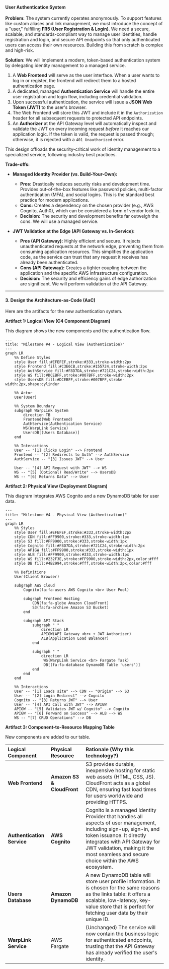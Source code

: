 #### **User Authentication System**

**Problem:**
The system currently operates anonymously. To support features like custom aliases and link management, we must introduce the concept of a "user," fulfilling **FR5 (User Registration & Login)**. We need a secure, scalable, and standards-compliant way to manage user identities, handle registration and login, and secure API endpoints so that only authenticated users can access their own resources. Building this from scratch is complex and high-risk.

**Solution:**
We will implement a modern, token-based authentication system by delegating identity management to a managed service.

1.  A **Web Frontend** will serve as the user interface. When a user wants to log in or register, the frontend will redirect them to a hosted authentication page.
2.  A dedicated, managed **Authentication Service** will handle the entire user registration and login flow, including credential validation.
3.  Upon successful authentication, the service will issue a **JSON Web Token (JWT)** to the user's browser.
4.  The Web Frontend will store this JWT and include it in the `Authorization` header for all subsequent requests to protected API endpoints.
5.  An **Authorizer** at the API Gateway level will automatically inspect and validate the JWT on every incoming request *before* it reaches our application logic. If the token is valid, the request is passed through; otherwise, it is rejected with a `401 Unauthorized` error.

This design offloads the security-critical work of identity management to a specialized service, following industry best practices.

**Trade-offs:**

*   **Managed Identity Provider (vs. Build-Your-Own):**
    *   **Pros:** Drastically reduces security risks and development time. Provides out-of-the-box features like password policies, multi-factor authentication (MFA), and social logins. This is the standard best practice for modern applications.
    *   **Cons:** Creates a dependency on the chosen provider (e.g., AWS Cognito, Auth0), which can be considered a form of vendor lock-in.
    *   **Decision:** The security and development benefits far outweigh the cons. We will use a managed service.

*   **JWT Validation at the Edge (API Gateway vs. In-Service):**
    *   **Pros (API Gateway):** Highly efficient and secure. It rejects unauthenticated requests at the network edge, preventing them from consuming application resources. This simplifies the application code, as the service can trust that any request it receives has already been authenticated.
    *   **Cons (API Gateway):** Creates a tighter coupling between the application and the specific AWS infrastructure configuration.
    *   **Decision:** The security and efficiency gains of edge authorization are significant. We will perform validation at the API Gateway.

---

#### **3. Design the Architecture-as-Code (AaC)**

Here are the artifacts for the new authentication system.

**Artifact 1: Logical View (C4 Component Diagram)**

This diagram shows the new components and the authentication flow.

```mermaid
---
title: "Milestone #4 - Logical View (Authentication)"
---
graph LR
    %% Define Styles
    style User fill:#EFEFEF,stroke:#333,stroke-width:2px
    style Frontend fill:#C3E6CB,stroke:#155724,stroke-width:2px
    style AuthService fill:#F8D7DA,stroke:#721C24,stroke-width:2px
    style WS fill:#DCEBFF,stroke:#007BFF,stroke-width:2px
    style UsersDB fill:#DCEBFF,stroke:#007BFF,stroke-width:2px,shape:cylinder

    %% Actor
    User(User)

    %% System Boundary
    subgraph WarpLink System
        direction TB
        Frontend(Web Frontend)
        AuthService(Authentication Service)
        WS(WarpLink Service)
        UsersDB[(Users Database)]
    end

    %% Interactions
    User -- "[1] Clicks Login" --> Frontend
    Frontend -- "[2] Redirects to Auth" --> AuthService
    AuthService -- "[3] Issues JWT" --> User
    
    User -- "[4] API Request with JWT" --> WS
    WS -- "[5] (Optional) Read/Write" --> UsersDB
    WS -- "[6] Returns Data" --> User
```

**Artifact 2: Physical View (Deployment Diagram)**

This diagram integrates AWS Cognito and a new DynamoDB table for user data.

```mermaid
---
title: "Milestone #4 - Physical View (Authentication)"
---
graph LR
    %% Styles
    style User fill:#EFEFEF,stroke:#333,stroke-width:2px
    style CDN fill:#FF9900,stroke:#333,stroke-width:1px
    style S3 fill:#FF9900,stroke:#333,stroke-width:1px
    style Cognito fill:#F8D7DA,stroke:#721C24,stroke-width:2px
    style APIGW fill:#FF9900,stroke:#333,stroke-width:1px
    style ALB fill:#FF9900,stroke:#333,stroke-width:1px
    style WS fill:#232F3E,stroke:#FF9900,stroke-width:2px,color:#fff
    style DB fill:#4B2994,stroke:#fff,stroke-width:2px,color:#fff

    %% Definitions
    User(Client Browser)

    subgraph AWS Cloud
        Cognito(fa:fa-users AWS Cognito <br> User Pool)
        
        subgraph Frontend Hosting
            CDN(fa:fa-globe Amazon CloudFront)
            S3(fa:fa-archive Amazon S3 Bucket)
        end
        
        subgraph API Stack
            subgraph " "
                direction LR
                APIGW(API Gateway <br> + JWT Authorizer)
                ALB(Application Load Balancer)
            end
            
            subgraph " "
                direction LR
                 WS(WarpLink Service <br> Fargate Task)
                 DB[(fa:fa-database DynamoDB Table 'users')]
            end
        end
    end

    %% Interactions
    User -- "[1] Loads site" --> CDN -- "Origin" --> S3
    User -- "[2] Login Redirect" --> Cognito
    Cognito -- "[3] Returns JWT" --> User
    User -- "[4] API Call with JWT" --> APIGW
    APIGW -- "[5] Validates JWT w/ Cognito" --> Cognito
    APIGW -- "[6] Forward on Success" --> ALB --> WS
    WS -- "[7] CRUD Operations" --> DB
```

**Artifact 3: Component-to-Resource Mapping Table**

New components are added to our table.

| Logical Component | Physical Resource | Rationale (Why this technology?) |
| :--- | :--- | :--- |
| **Web Frontend** | **Amazon S3 & CloudFront** | S3 provides durable, inexpensive hosting for static web assets (HTML, CSS, JS). CloudFront acts as a global CDN, ensuring fast load times for users worldwide and providing HTTPS. |
| **Authentication Service** | **AWS Cognito** | Cognito is a managed Identity Provider that handles all aspects of user management, including sign-up, sign-in, and token issuance. It directly integrates with API Gateway for JWT validation, making it the most seamless and secure choice within the AWS ecosystem. |
| **Users Database** | **Amazon DynamoDB** | A new DynamoDB table will store user profile information. It is chosen for the same reasons as the links table: it offers a scalable, low-latency, key-value store that is perfect for fetching user data by their unique ID. |
| **WarpLink Service** | AWS Fargate | (Unchanged) The service will now contain the business logic for authenticated endpoints, trusting that the API Gateway has already verified the user's identity. |
